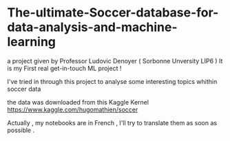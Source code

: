 # The-ultimate-Soccer-database-for-data-analysis-and-machine-learning

a project given by Professor Ludovic Denoyer ( Sorbonne Unversity LIP6 )
It is my First real get-in-touch  ML project !

I've tried in through this project to analyse some interesting topics whithin soccer data 

the data was downloaded from this Kaggle Kernel  https://www.kaggle.com/hugomathien/soccer

Actually , my notebooks are in French , I'll try to translate them as soon as possible .
